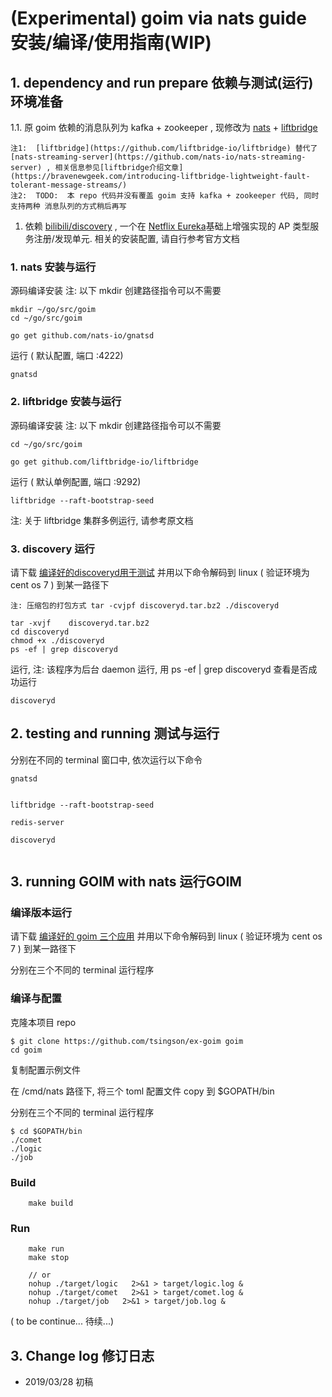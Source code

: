 #  (Experimental) goim via nats  guide 安装/编译/使用指南(WIP)

## 1. dependency and run prepare 依赖与测试(运行)环境准备

1.1.  原 goim 依赖的消息队列为 kafka + zookeeper ,  现修改为 [nats](https://github.com/nats-io/gnatsd) + [liftbridge](https://github.com/liftbridge-io/liftbridge)  

	注1:  [liftbridge](https://github.com/liftbridge-io/liftbridge) 替代了 [nats-streaming-server](https://github.com/nats-io/nats-streaming-server) , 相关信息参见[liftbridge介绍文章](https://bravenewgeek.com/introducing-liftbridge-lightweight-fault-tolerant-message-streams/)
	注2:  TODO:  本 repo 代码并没有覆盖 goim 支持 kafka + zookeeper 代码, 同时支持两种 消息队列的方式稍后再写

1. 依赖 [bilibili/discovery](https://github.com/bilibili/discovery) , 一个在 [Netflix Eureka](https://github.com/Netflix/eureka)基础上增强实现的 AP 类型服务注册/发现单元.  相关的安装配置, 请自行参考官方文档




### 1. nats 安装与运行
源码编译安装
注: 以下 mkdir 创建路径指令可以不需要
```
mkdir ~/go/src/goim
cd ~/go/src/goim

go get github.com/nats-io/gnatsd
```
运行 ( 默认配置,  端口 :4222)
```
gnatsd
```

### 2. liftbridge 安装与运行
源码编译安装
注: 以下 mkdir 创建路径指令可以不需要
```
cd ~/go/src/goim

go get github.com/liftbridge-io/liftbridge
```
运行 ( 默认单例配置,  端口 :9292)
```
liftbridge --raft-bootstrap-seed
```

注: 关于 liftbridge 集群多例运行, 请参考原文档

### 3. discovery 运行

请下载 [编译好的discoveryd用于测试](https://github.com/tsingson/discovery/releases/download/v0.1.1/discoveryd.tar.bz2)  并用以下命令解码到 linux ( 验证环境为 cent os 7 ) 到某一路径下 

	注: 压缩包的打包方式 tar -cvjpf discoveryd.tar.bz2 ./discoveryd


```
tar -xvjf    discoveryd.tar.bz2
cd discoveryd
chmod +x ./discoveryd
ps -ef | grep discoveryd
```

 运行, 注: 该程序为后台 daemon 运行, 用 ps -ef | grep discoveryd 查看是否成功运行

```
discoveryd
```



## 2. testing and running 测试与运行 

分别在不同的 terminal 窗口中, 依次运行以下命令

```
gnatsd


liftbridge --raft-bootstrap-seed

redis-server 

discoveryd


```

## 3. running GOIM with nats 运行GOIM

### 编译版本运行

请下载 [编译好的 goim 三个应用](https://github.com/tsingson/ex-goim/releases/download/v2.0.1/goim.tar.bz2)  并用以下命令解码到 linux ( 验证环境为 cent os 7 ) 到某一路径下 

分别在三个不同的 terminal 运行程序 


### 编译与配置
克隆本项目 repo 
```
$ git clone https://github.com/tsingson/ex-goim goim
cd goim
```


复制配置示例文件

在 /cmd/nats 路径下, 将三个 toml 配置文件 copy 到 $GOPATH/bin



分别在三个不同的 terminal 运行程序 

```
$ cd $GOPATH/bin
./comet
./logic
./job 
```


### Build
```
    make build
```

### Run
```
    make run
    make stop

    // or
	nohup ./target/logic   2>&1 > target/logic.log &
	nohup ./target/comet   2>&1 > target/comet.log &
	nohup ./target/job   2>&1 > target/job.log &

```




( to be continue...   待续...) 





## 3. Change log  修订日志
* 2019/03/28  初稿
